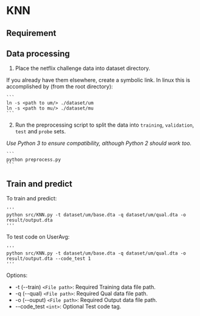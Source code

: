 # KNN

## Requirement


## Data processing
1. Place the netflix challenge data into dataset directory.
    
If you already have them elsewhere, create a symbolic link. 
In linux this is accomplished by (from the root directory):

    ```
    ln -s <path to um/> ./dataset/um
    ln -s <path to mu/> ./dataset/mu
    ```

2. Run the preprocessing script to split the data into `training`, 
`validation`, `test` and `probe` sets.

*Use Python 3 to ensure compatibility, although Python 2 should work too.*

    ```
    python preprocess.py
    ```

## Train and predict

To train and predict:

    '''
    python src/KNN.py -t dataset/um/base.dta -q dataset/um/qual.dta -o result/output.dta
    '''

To test code on UserAvg:

    '''
    python src/KNN.py -t dataset/um/base.dta -q dataset/um/qual.dta -o result/output.dta --code_test 1
    '''
Options:
* -t (--train) `<File path>`: Required
    Training data file path.
* -q (--qual) `<File path>`: Required
    Qual data file path.
* -o (--ouput) `<File path>`: Required
    Output data file path.
* --code_test  `<int>`: Optional
    Test code tag. 
    